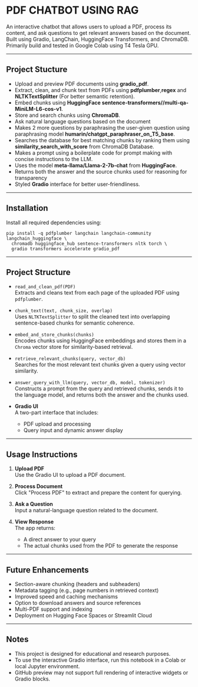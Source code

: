 # PDF CHATBOT USING RAG

An interactive chatbot that allows users to upload a PDF, process its content, and ask questions to get relevant answers based on the document. Built using Gradio, LangChain, HuggingFace Transformers, and ChromaDB. Primarily build and tested in Google Colab using T4 Tesla GPU.

---

## Project Stucture

- Upload and preview PDF documents using **gradio_pdf**.
- Extract, clean, and chunk text from PDFs using **pdfplumber**,**regex** and **NLTKTextSplitter** (For better semantic retention).
- Embed chunks using **HuggingFace sentence-transformers//multi-qa-MiniLM-L6-cos-v1**.
- Store and search chunks using **ChromaDB**.
- Ask natural language questions based on the document
- Makes 2 more questions by paraphrasing the user-given question using paraphrasing model **humarin/chatgpt_paraphraser_on_T5_base**.
- Searches the database for best matching chunks by ranking them using **similarity_search_with_score** from ChromaDB Database.
- Makes a prompt using a boilerplate code for prompt making with concise instructions to the LLM.
- Uses the model **meta-llama/Llama-2-7b-chat** from **HuggingFace**.
- Returns both the answer and the source chunks used for reasoning for transparency
- Styled **Gradio** interface for better user-friendliness.

---


## Installation

Install all required dependencies using:

```
pip install -q pdfplumber langchain langchain-community langchain_huggingface \
  chromadb huggingface_hub sentence-transformers nltk torch \
  gradio transformers accelerate gradio_pdf
```

---

## Project Structure

- `read_and_clean_pdf(PDF)`  
  Extracts and cleans text from each page of the uploaded PDF using `pdfplumber`.

- `chunk_text(text, chunk_size, overlap)`  
  Uses `NLTKTextSplitter` to split the cleaned text into overlapping sentence-based chunks for semantic coherence.

- `embed_and_store_chunks(chunks)`  
  Encodes chunks using HuggingFace embeddings and stores them in a `Chroma` vector store for similarity-based retrieval.

- `retrieve_relevant_chunks(query, vector_db)`  
  Searches for the most relevant text chunks given a query using vector similarity.

- `answer_query_with_llm(query, vector_db, model, tokenizer)`  
  Constructs a prompt from the query and retrieved chunks, sends it to the language model, and returns both the answer and the chunks used.

- **Gradio UI**  
  A two-part interface that includes:
  - PDF upload and processing
  - Query input and dynamic answer display

---

## Usage Instructions

1. **Upload PDF**  
   Use the Gradio UI to upload a PDF document.

2. **Process Document**  
   Click "Process PDF" to extract and prepare the content for querying.

3. **Ask a Question**  
   Input a natural-language question related to the document.

4. **View Response**  
   The app returns:
   - A direct answer to your query
   - The actual chunks used from the PDF to generate the response

---

## Future Enhancements

- Section-aware chunking (headers and subheaders)
- Metadata tagging (e.g., page numbers in retrieved context)
- Improved speed and caching mechanisms
- Option to download answers and source references
- Multi-PDF support and indexing
- Deployment on Hugging Face Spaces or Streamlit Cloud

---

## Notes

- This project is designed for educational and research purposes.
- To use the interactive Gradio interface, run this notebook in a Colab or local Jupyter environment.
- GitHub preview may not support full rendering of interactive widgets or Gradio blocks.

